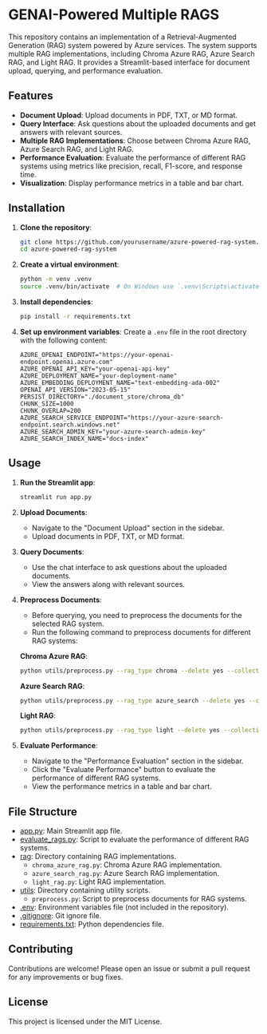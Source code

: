 # GENAI-Powered Multiple RAGS

This repository contains an implementation of a Retrieval-Augmented Generation (RAG) system powered by Azure services. The system supports multiple RAG implementations, including Chroma Azure RAG, Azure Search RAG, and Light RAG. It provides a Streamlit-based interface for document upload, querying, and performance evaluation.

## Features

- **Document Upload**: Upload documents in PDF, TXT, or MD format.
- **Query Interface**: Ask questions about the uploaded documents and get answers with relevant sources.
- **Multiple RAG Implementations**: Choose between Chroma Azure RAG, Azure Search RAG, and Light RAG.
- **Performance Evaluation**: Evaluate the performance of different RAG systems using metrics like precision, recall, F1-score, and response time.
- **Visualization**: Display performance metrics in a table and bar chart.

## Installation

1. **Clone the repository**:
    ```bash
    git clone https://github.com/yourusername/azure-powered-rag-system.git
    cd azure-powered-rag-system
    ```

2. **Create a virtual environment**:
    ```bash
    python -m venv .venv
    source .venv/bin/activate  # On Windows use `.venv\Scripts\activate`
    ```

3. **Install dependencies**:
    ```bash
    pip install -r requirements.txt
    ```

4. **Set up environment variables**:
    Create a `.env` file in the root directory with the following content:
    ```env
    AZURE_OPENAI_ENDPOINT="https://your-openai-endpoint.openai.azure.com"
    AZURE_OPENAI_API_KEY="your-openai-api-key"
    AZURE_DEPLOYMENT_NAME="your-deployment-name"
    AZURE_EMBEDDING_DEPLOYMENT_NAME="text-embedding-ada-002"
    OPENAI_API_VERSION="2023-05-15"
    PERSIST_DIRECTORY="./document_store/chroma_db"
    CHUNK_SIZE=1000
    CHUNK_OVERLAP=200
    AZURE_SEARCH_SERVICE_ENDPOINT="https://your-azure-search-endpoint.search.windows.net"
    AZURE_SEARCH_ADMIN_KEY="your-azure-search-admin-key"
    AZURE_SEARCH_INDEX_NAME="docs-index"
    ```

## Usage

1. **Run the Streamlit app**:
    ```bash
    streamlit run app.py
    ```

2. **Upload Documents**:
    - Navigate to the "Document Upload" section in the sidebar.
    - Upload documents in PDF, TXT, or MD format.

3. **Query Documents**:
    - Use the chat interface to ask questions about the uploaded documents.
    - View the answers along with relevant sources.

4. **Preprocess Documents**:
    - Before querying, you need to preprocess the documents for the selected RAG system.
    - Run the following command to preprocess documents for different RAG systems:

    **Chroma Azure RAG**:
    ```bash
    python utils/preprocess.py --rag_type chroma --delete yes --collection_name chroma_docs
    ```

    **Azure Search RAG**:
    ```bash
    python utils/preprocess.py --rag_type azure_search --delete yes --collection_name docs-index
    ```

    **Light RAG**:
    ```bash
    python utils/preprocess.py --rag_type light --delete yes --collection_name light_docs
    ```

5. **Evaluate Performance**:
    - Navigate to the "Performance Evaluation" section in the sidebar.
    - Click the "Evaluate Performance" button to evaluate the performance of different RAG systems.
    - View the performance metrics in a table and bar chart.

## File Structure

- [app.py](http://_vscodecontentref_/0): Main Streamlit app file.
- [evaluate_rags.py](http://_vscodecontentref_/1): Script to evaluate the performance of different RAG systems.
- [rag](http://_vscodecontentref_/2): Directory containing RAG implementations.
  - `chroma_azure_rag.py`: Chroma Azure RAG implementation.
  - `azure_search_rag.py`: Azure Search RAG implementation.
  - `light_rag.py`: Light RAG implementation.
- [utils](http://_vscodecontentref_/3): Directory containing utility scripts.
  - `preprocess.py`: Script to preprocess documents for RAG systems.
- [.env](http://_vscodecontentref_/4): Environment variables file (not included in the repository).
- [.gitignore](http://_vscodecontentref_/5): Git ignore file.
- [requirements.txt](http://_vscodecontentref_/6): Python dependencies file.

## Contributing

Contributions are welcome! Please open an issue or submit a pull request for any improvements or bug fixes.

## License

This project is licensed under the MIT License.